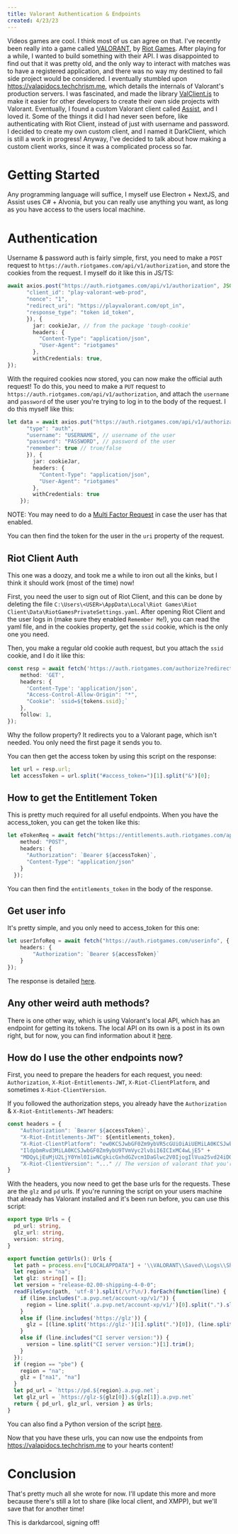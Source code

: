 ```yaml
---
title: Valorant Authentication & Endpoints
created: 4/23/23
---
```


Videos games are cool. I think most of us can agree on that. I've recently been really into a game called [VALORANT](playvalorant.com/), by [Riot Games](www.riotgames.com/).  After playing for a while, I wanted to build something with their API. I was disappointed to find out that it was pretty old, and the only way to interact with matches was to have a registered application, and there was no way my destined to fail side project would be considered. I eventually stumbled upon https://valapidocs.techchrism.me, which details the internals of Valorant's production servers. I was fascinated, and made the library [ValClient.js](https://github.com/darkdarcool/valclient.js) to make it easier for other developers to create their own side projects with Valorant. Eventually, I found a custom Valorant client called [Assist](https://github.com/HeyM1ke/Assist), and I loved it. Some of the things it did I had never seen before, like authenticating with Riot Client, instead of just with username and password. I decided to create my own custom client, and I named it DarkClient, which is still a work in progress! Anyway, I've decided to talk about how making a custom client works, since it was a complicated process so far.

 # Getting Started
 Any programming language will suffice, I myself use Electron + NextJS, and Assist uses C# + Alvonia, but you can really use anything you want, as long as you have access to the users local machine.

# Authentication
Username & password auth is fairly simple, first, you need to make a `POST` request to `https://auth.riotgames.com/api/v1/authorization`, and store the cookies from the request. I myself do it like this in JS/TS: 
```ts
await axios.post("https://auth.riotgames.com/api/v1/authorization", JSON.stringify({
      "client_id": "play-valorant-web-prod",
      "nonce": "1",
      "redirect_uri": "https://playvalorant.com/opt_in",
      "response_type": "token id_token",
      }), {
        jar: cookieJar, // from the package 'tough-cookie'
        headers: {
          "Content-Type": "application/json",
          "User-Agent": "riotgames"
        },
        withCredentials: true,
});
```
With the required cookies now stored, you can now make the official auth request! To do this, you need to make a `PUT` request to `https://auth.riotgames.com/api/v1/authorization`,  and attach the `username` and `password` of the user you're trying to log in to the body of the request. I do this myself like this:
```ts
let data = await axios.put("https://auth.riotgames.com/api/v1/authorization", JSON.stringify({
      "type": "auth",
      "username": "USERNAME", // username of the user
      "password": "PASSWORD", // password of the user
      "remember": true // true/false
      }), {
        jar: cookieJar,
        headers: {
          "Content-Type": "application/json",
          "User-Agent": "riotgames"
        },
        withCredentials: true
    });
```
NOTE: You may need to do a [Multi Factor Request](https://valapidocs.techchrism.me/endpoint/multi-factor-authentication) in case the user has that enabled.

You can then find the token for the user in the `uri` property of the request. 

## Riot Client Auth
This one was a doozy, and took me a while to iron out all the kinks, but I think it should work (most of the time) now! 

First, you need the user to sign out of Riot Client, and this can be done by deleting the file `C:\Users\<USER>\AppData\Local\Riot Games\Riot Client\Data\RiotGamesPrivateSettings.yaml`. After opening Riot Client and the user logs in (make sure they enabled `Remember Me`!), you can read the yaml file, and in the cookies property, get the `ssid` cookie, which is the only one you need. 

Then, you make a regular old cookie auth request, but you attach the `ssid` cookie, and I do it like this:
```ts
const resp = await fetch('https://auth.riotgames.com/authorize?redirect_uri=https%3A%2F%2Fplayvalorant.com%2Fopt_in&client_id=play-valorant-web-prod&response_type=token%20id_token&nonce=1', {
    method: 'GET',
    headers: {
      'Content-Type': 'application/json',
      "Access-Control-Allow-Origin": "*",
      "Cookie": `ssid=${tokens.ssid};`
    },
    follow: 1,
});
```

Why the follow property? It redirects you to a Valorant page, which isn't needed. You only need the first page it sends you to. 

You can then get the access token by using this script on the response:

```ts
 let url = resp.url;
 let accessToken = url.split("#access_token=")[1].split("&")[0];
```

## How to get the Entitlement Token

This is pretty much required for all useful endpoints. When you have the access_token, you can get the token like this:
```ts
let eTokenReq = await fetch("https://entitlements.auth.riotgames.com/api/token/v1", {
    method: "POST",
    headers: {
      "Authorization": `Bearer ${accessToken}`,
      "Content-Type": "application/json"
    }
  });
```
You can then find the `entitlements_token` in the body of the response. 

## Get user info

It's pretty simple, and you only need to access_token for this one:

```ts
let userInfoReq = await fetch("https://auth.riotgames.com/userinfo", {
	headers: {
		"Authorization": `Bearer ${accessToken}`
	}
});
```
The response is detailed [here](https://valapidocs.techchrism.me/endpoint/player-info).

## Any other weird auth methods?

There is one other way, which is using Valorant's local API, which has an endpoint for getting its tokens. The local API on its own is a post in its own right, but for now, you can find information about it [here](https://valapidocs.techchrism.me/endpoint/entitlements-token). 

## How do I use the other endpoints now?

First, you need to prepare the headers for each request, you need: `Authorization`, `X-Riot-Entitlements-JWT`, `X-Riot-ClientPlatform`, and sometimes `X-Riot-ClientVersion`.

If you followed the authorization steps, you already have the `Authorization` & `X-Riot-Entitlements-JWT` headers:

```ts
const headers = {
	"Authorization": `Bearer ${accessToken}`,
	"X-Riot-Entitlements-JWT": ${entitlements_token},
	"X-Riot-ClientPlatform": "ew0KCSJwbGF0Zm9ybVR5cGUiOiAiUEMiLA0KCSJwbGF0Zm9ybU9TIjog" + 
    "IldpbmRvd3MiLA0KCSJwbGF0Zm9ybU9TVmVyc2lvbiI6ICIxMC4wLjE5" + 
    "MDQyLjEuMjU2LjY0Yml0IiwNCgkicGxhdGZvcm1DaGlwc2V0IjogIlVua25vd24iDQp9",
    "X-Riot-ClientVersion": "..." // The version of valorant that you're using, like `release-02.00-shipping-4-0-0`
}
```
With the headers, you now need to get the base urls for the requests. These are the `glz` and `pd` urls. If you're running the script on your users machine that already has Valorant installed and it's been run before, you can use this script:

```ts
export type Urls = {
  pd_url: string,
  glz_url: string,
  version: string,
}

export function getUrls(): Urls {
  let path = process.env["LOCALAPPDATA"] + '\\VALORANT\\Saved\\Logs\\ShooterGame.log';
  let region = "na";
  let glz: string[] = [];
  let version = "release-02.00-shipping-4-0-0";
  readFileSync(path, 'utf-8').split(/\r?\n/).forEach(function(line) {
    if (line.includes(".a.pvp.net/account-xp/v1/")) {
      region = line.split('.a.pvp.net/account-xp/v1/')[0].split(".").slice(-1)[0];
    }
    else if (line.includes('https://glz')) {
      glz = [(line.split('https://glz-')[1].split(".")[0]), (line.split('https://glz-')[1].split(".")[1])];
    }
    else if (line.includes("CI server version:")) {
      version = line.split("CI server version:")[1].trim(); 
    }
  });
  if (region == "pbe") { 
    region = "na";
    glz = ["na1", "na"]
  }
  let pd_url = `https://pd.${region}.a.pvp.net`;
  let glz_url = `https://glz-${glz[0]}.${glz[1]}.a.pvp.net`
  return { pd_url, glz_url, version } as Urls;
}
```
You can also find a Python version of the script [here](https://github.com/zayKenyon/VALORANT-rank-yoinker/blob/ac2002fc75b4716b6138a7846e62621fedcb598e/src/requestsV.py#L175).

Now that you have these urls, you can now use the endpoints from https://valapidocs.techchrism.me to your hearts content!

# Conclusion

That's pretty much all she wrote for now. I'll update this more and more because there's still a lot to share (like local client, and XMPP), but we'll save that for another time!

This is darkdarcool, signing off!
